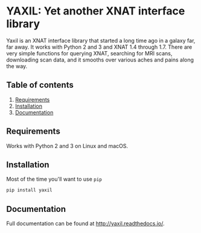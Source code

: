 YAXIL: Yet another XNAT interface library
=========================================
Yaxil is an XNAT interface library that started a long time ago in a galaxy far, 
far away. It works with Python 2 and 3 and XNAT 1.4 through 1.7. There are 
very simple functions for querying XNAT, searching for MRI scans, downloading 
scan data, and it smooths over various aches and pains along the way.

## Table of contents
1. [Requirements](#requirements)
2. [Installation](#installation)
3. [Documentation](#documentation)

## Requirements
Works with Python 2 and 3 on Linux and macOS.

## Installation
Most of the time you'll want to use `pip`

```bash
pip install yaxil
```

## Documentation
Full documentation can be found at <http://yaxil.readthedocs.io/>.

